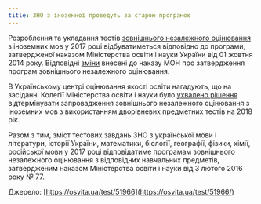 ```yaml
---
title: ЗНО з іноземної проведуть за старою програмою
---
```


Розроблення та укладання тестів [зовнішнього незалежного оцінювання](https://osvita.ua/test/) з іноземних мов у 2017 році відбуватиметься відповідно до програми, затвердженої наказом Міністерства освіти і науки України від 01 жовтня 2014 року. Відповідні [зміни](https://osvita.ua/legislation/Ser_osv/51965/) внесені до наказу МОН про затвердження програм зовнішнього незалежного оцінювання.

В Українському центрі оцінювання якості освіти нагадують, що на засіданні Колегії Міністерства освіти і науки було [ухвалено рішення](https://osvita.ua/test/51834/) відтермінувати запровадження зовнішнього незалежного оцінювання з іноземних мов з використанням дворівневих предметних тестів на 2018 рік.

Разом з тим, зміст тестових завдань ЗНО з української мови і літератури, історії України, математики, біології, географії, фізики, хімії, російської мови у 2017 році відповідатиме програмам зовнішнього незалежного оцінювання з відповідних навчальних предметів, затвердженим наказом Міністерства освіти і науки від 3 лютого 2016 року [№ 77](https://osvita.ua/legislation/Ser_osv/51876/).

Джерело: [https://osvita.ua/test/51966](https://osvita.ua/test/51966/)
